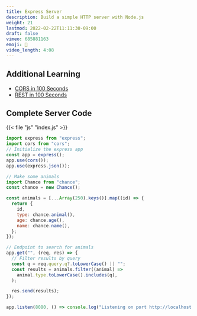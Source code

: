 ```yaml
---
title: Express Server
description: Build a simple HTTP server with Node.js
weight: 21
lastmod: 2022-02-22T11:11:30-09:00
draft: false
vimeo: 685881163
emoji: 🦧
video_length: 4:08
---
```


## Additional Learning

- [CORS in 100 Seconds](https://youtu.be/4KHiSt0oLJ0)
- [REST in 100 Seconds](https://youtu.be/-MTSQjw5DrM)

## Complete Server Code

{{< file "js" "index.js" >}}

```javascript
import express from "express";
import cors from "cors";
// Initialize the express app
const app = express();
app.use(cors());
app.use(express.json());

// Make some animals
import Chance from "chance";
const chance = new Chance();

const animals = [...Array(250).keys()].map((id) => {
  return {
    id,
    type: chance.animal(),
    age: chance.age(),
    name: chance.name(),
  };
});

// Endpoint to search for animals
app.get("", (req, res) => {
  // Filter results by query
  const q = req.query.q?.toLowerCase() || "";
  const results = animals.filter((animal) =>
    animal.type.toLowerCase().includes(q),
  );

  res.send(results);
});

app.listen(8080, () => console.log("Listening on port http://localhost:8080"));
```
